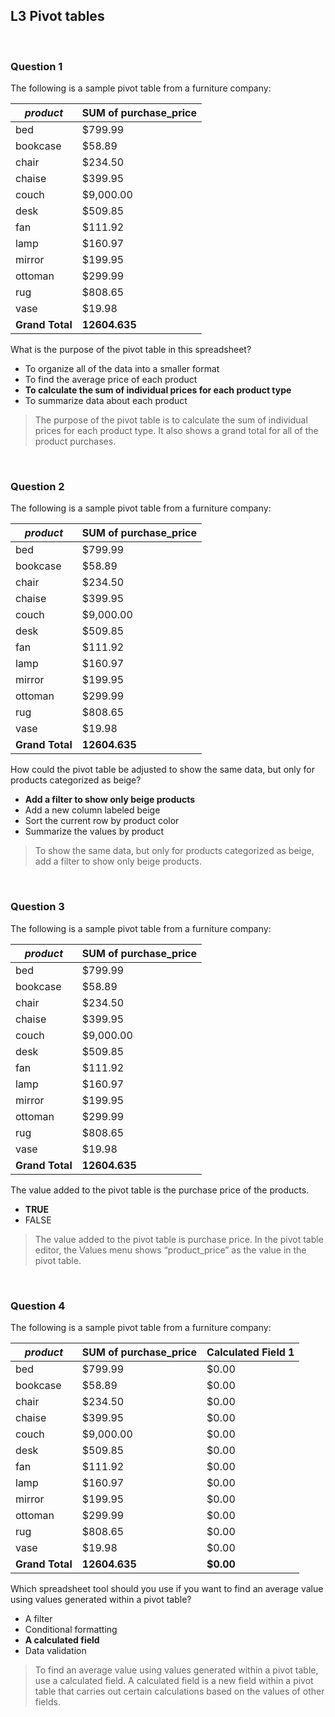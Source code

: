 ## L3 Pivot tables

&nbsp;

### Question 1

The following is a sample pivot table from a furniture company: 

| *product*       | SUM of purchase_price |
| --------------- | --------------------- |
| bed             | $799.99               |
| bookcase        | $58.89                |
| chair           | $234.50               |
| chaise          | $399.95               |
| couch           | $9,000.00             |
| desk            | $509.85               |
| fan             | $111.92               |
| lamp            | $160.97               |
| mirror          | $199.95               |
| ottoman         | $299.99               |
| rug             | $808.65               |
| vase            | $19.98                |
| **Grand Total** | **12604.635**         |

What is the purpose of the pivot table in this spreadsheet? 

* To organize all of the data into a smaller format
* To find the average price of each product
* **To calculate the sum of individual prices for each product type**
* To summarize data about each product 

> The purpose of the pivot table is to calculate the sum of individual prices for each product type. It also shows a grand total for all of the product purchases. 

&nbsp;

### Question 2

The following is a sample pivot table from a furniture company: 

| *product*       | SUM of purchase_price |
| --------------- | --------------------- |
| bed             | $799.99               |
| bookcase        | $58.89                |
| chair           | $234.50               |
| chaise          | $399.95               |
| couch           | $9,000.00             |
| desk            | $509.85               |
| fan             | $111.92               |
| lamp            | $160.97               |
| mirror          | $199.95               |
| ottoman         | $299.99               |
| rug             | $808.65               |
| vase            | $19.98                |
| **Grand Total** | **12604.635**         |

How could the pivot table be adjusted to show the same data, but only for products categorized as beige? 

* **Add a filter to show only beige products**
* Add a new column labeled beige
* Sort the current row by product color
* Summarize the values by product 

> To show the same data, but only for products categorized as beige, add a filter to show only beige products. 

&nbsp;

### Question 3

The following is a sample pivot table from a furniture company: 

| *product*       | SUM of purchase_price |
| --------------- | --------------------- |
| bed             | $799.99               |
| bookcase        | $58.89                |
| chair           | $234.50               |
| chaise          | $399.95               |
| couch           | $9,000.00             |
| desk            | $509.85               |
| fan             | $111.92               |
| lamp            | $160.97               |
| mirror          | $199.95               |
| ottoman         | $299.99               |
| rug             | $808.65               |
| vase            | $19.98                |
| **Grand Total** | **12604.635**         |

The value added to the pivot table is the purchase price of the products. 

* **TRUE**
* FALSE

> The value added to the pivot table is purchase price. In the pivot table editor, the Values menu shows “product_price” as the value in the pivot table.

&nbsp;

### Question 4

The following is a sample pivot table from a furniture company: 

| *product*       | SUM of purchase_price | Calculated Field 1 |
| --------------- | --------------------- | ------------------ |
| bed             | $799.99               | $0.00              |
| bookcase        | $58.89                | $0.00              |
| chair           | $234.50               | $0.00              |
| chaise          | $399.95               | $0.00              |
| couch           | $9,000.00             | $0.00              |
| desk            | $509.85               | $0.00              |
| fan             | $111.92               | $0.00              |
| lamp            | $160.97               | $0.00              |
| mirror          | $199.95               | $0.00              |
| ottoman         | $299.99               | $0.00              |
| rug             | $808.65               | $0.00              |
| vase            | $19.98                | $0.00              |
| **Grand Total** | **12604.635**         | **$0.00**          |

Which spreadsheet tool should you use if you want to find an average value using values generated within a pivot table? 

* A filter
* Conditional formatting
* **A calculated field**
* Data validation 

> To find an average value using values generated within a pivot table, use a calculated field. A calculated field is a new field within a pivot table that carries out certain calculations based on the values of other fields. 
